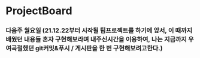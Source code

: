 # ProjectBoard

<h3>다음주 월요일
(21.12.22부터 시작될 팀프로젝트를 하기에 앞서, 
이 때까지 배웠던 내용들 혼자 구현해보라며 내주신시간을 이용하여, 
나는 지금까지 우여곡절했던 git커밋&푸시 / 게시판을 한 번 구현해보려고한다.)</h3>
